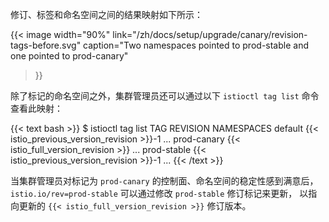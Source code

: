 ---
---
修订、标签和命名空间之间的结果映射如下所示：

{{< image width="90%"
link="/zh/docs/setup/upgrade/canary/revision-tags-before.svg"
caption="Two namespaces pointed to prod-stable and one pointed to prod-canary"
>}}

除了标记的命名空间之外，集群管理员还可以通过以下 `istioctl tag list` 命令查看此映射：

{{< text bash >}}
$ istioctl tag list
TAG         REVISION NAMESPACES
default     {{< istio_previous_version_revision >}}-1   ...
prod-canary {{< istio_full_version_revision >}}   ...
prod-stable {{< istio_previous_version_revision >}}-1   ...
{{< /text >}}

当集群管理员对标记为 `prod-canary` 的控制面、命名空间的稳定性感到满意后，
`istio.io/rev=prod-stable` 可以通过修改 `prod-stable` 修订标记来更新，
以指向更新的 `{{< istio_full_version_revision >}}` 修订版本。
